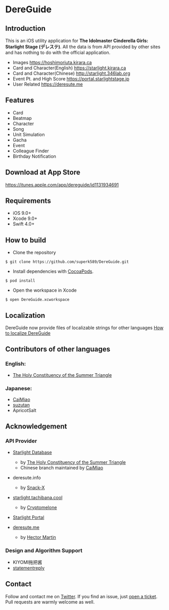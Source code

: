# DereGuide

## Introduction
This is an iOS utility application for **The Idolmaster Cinderella Girls: Starlight Stage (デレステ)**. All the data is from API provided by other sites and has nothing to do with the official application.
* Images <https://hoshimoriuta.kirara.ca>
* Card and Character(English) <https://starlight.kirara.ca>
* Card and Character(Chinese) <http://starlight.346lab.org>
* Event Pt. and High Score <https://portal.starlightstage.jp>
* User Related <https://deresute.me>

## Features
* Card
* Beatmap
* Character
* Song
* Unit Simulation
* Gacha
* Event
* Colleague Finder
* Birthday Notification

## Download at App Store
<https://itunes.apple.com/app/dereguide/id1131934691>

## Requirements
* iOS 9.0+
* Xcode 9.0+
* Swift 4.0+

## How to build
* Clone the repository
```
$ git clone https://github.com/superk589/DereGuide.git
```
* Install dependencies with [CocoaPods](https://cocoapods.org).
```
$ pod install
```
* Open the workspace in Xcode
```
$ open DereGuide.xcworkspace
```

## Localization
DereGuide now provide files of localizable strings for other languages
[How to localize DereGuide](https://github.com/superk589/DereGuide/wiki)

## Contributors of other languages
### English:
* [The Holy Constituency of the Summer Triangle](https://github.com/summertriangle-dev)

### Japanese:
* [CaiMiao](https://github.com/CaiMiao)
* [suzutan](https://github.com/suzutan)
* ApricotSalt

## Acknowledgement

### API Provider
* [Starlight Database](https://starlight.kirara.ca)
    * by [The Holy Constituency of the Summer Triangle](https://github.com/summertriangle-dev)
    * Chinese branch maintained by [CaiMiao](https://github.com/CaiMiao)

* deresute.info
    * by [Snack-X](https://github.com/Snack-X)

* [starlight.tachibana.cool](https://starlight.tachibana.cool)
    * by [Cryptomelone](https://github.com/Cryptomelone)

* [Starlight Portal](https://portal.starlightstage.jp)

* [deresute.me](https://deresute.me)
    * by [Hector Martin](https://github.com/marcan)

### Design and Algorithm Support
* KIYOMI拖把酱
* [statementreply](https://github.com/statementreply)

## Contact
Follow and contact me on [Twitter](https://twitter.com/superk64). If you find an issue, just [open a ticket](https://github.com/superk589/DereGuide/issues/new). Pull requests are warmly welcome as well.
